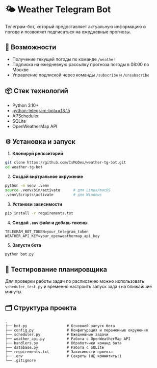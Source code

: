 # 🌤 Weather Telegram Bot

Телеграм-бот, который предоставляет актуальную информацию о погоде и позволяет подписаться на ежедневные прогнозы.

## 🚀 Возможности

- Получение текущей погоды по команде `/weather`
- Подписка на ежедневную рассылку прогноза погоды в 08:00 по Москве
- Управление подпиской через команды `/subscribe` и `/unsubscribe`

## 📦 Стек технологий

- Python 3.10+
- [python-telegram-bot==13.15](https://github.com/python-telegram-bot/python-telegram-bot)
- APScheduler
- SQLite
- OpenWeatherMap API

## ⚙️ Установка и запуск

1. **Клонируй репозиторий**

```bash
git clone https://github.com/IsMoDex/weather-tg-bot.git
cd weather-tg-bot
```

2. **Создай виртуальное окружение**

```bash
python -m venv .venv
source .venv/bin/activate      # для Linux/macOS
.venv\Scripts\activate         # для Windows
```

3. **Установи зависимости**

```bash
pip install -r requirements.txt
```

4. **Создай `.env` файл и добавь токены**

```env
TELEGRAM_BOT_TOKEN=your_telegram_token
WEATHER_API_KEY=your_openweathermap_api_key
```

5. **Запусти бота**

```bash
python bot.py
```

## 🧪 Тестирование планировщика

Для проверки работы задач по расписанию можно использовать `scheduler_test.py` и временно настроить запуск задач на ближайшие минуты.

## 🗂 Структура проекта

```
.
├── bot.py                  # Основной запуск бота
├── config.py               # Конфигурация и переменные окружения
├── scheduler.py            # Ежедневные задачи
├── weather_api.py          # Работа с OpenWeatherMap API
├── handlers.py             # Обработчики команд бота
├── database.py             # Работа с SQLite
├── requirements.txt        # Зависимости проекта
├── .env                    # Секреты (НЕ коммитить!)
└── .gitignore
```